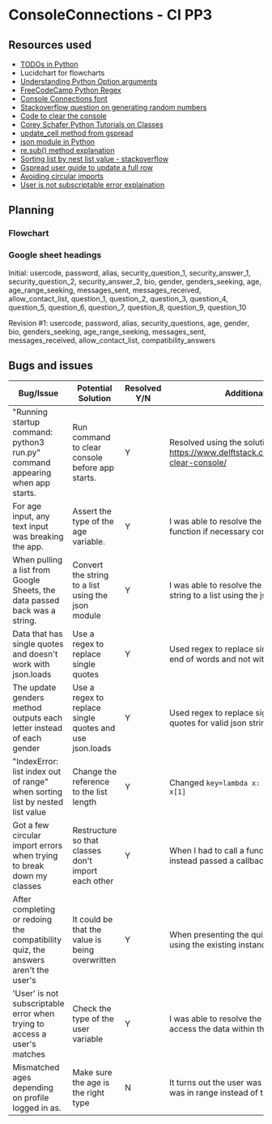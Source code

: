 # ConsoleConnections - CI PP3

## Resources used
- [TODOs in Python](https://www.jetbrains.com/help/pycharm/using-todo.html#view_todo)
- Lucidchart for flowcharts
- [Understanding Python Option arguments](https://realpython.com/python-optional-arguments/)
- [FreeCodeCamp Python Regex](https://www.freecodecamp.org/news/how-to-import-a-regular-expression-in-python/#howtousethepythonremodulewithregex)
- [Console Connections font](https://patorjk.com/software/taag/#p=display&h=2&v=1&f=NV%20Script&t=Console%20Connections)
- [Stackoverflow question on generating random numbers](https://stackoverflow.com/questions/2673385/how-to-generate-a-random-number-with-a-specific-amount-of-digits)
- [Code to clear the console](https://www.delftstack.com/howto/python/python-clear-console/)
- [Corey Schafer Python Tutorials on Classes](https://www.youtube.com/@coreyms)
- [update_cell method from gspread](https://docs.gspread.org/en/latest/user-guide.html)
- [json module in Python](https://docs.python.org/3/library/json.html)
- [re.sub() method explanation](https://www.pythontutorial.net/python-regex/python-regex-sub/)
- [Sorting list by nest list value - stackoverflow](https://stackoverflow.com/a/65679191/12297743)
- [Gspread user guide to update a full row](https://docs.gspread.org/en/latest/user-guide.html#updating-cells)
- [Avoiding circular imports](https://medium.com/brexeng/avoiding-circular-imports-in-python-7c35ec8145ed)
- [User is not subscriptable error explaination](https://blog.jcharistech.com/2022/02/07/how-to-fix-typeerror-object-is-not-subscriptable/)
## Planning

### Flowchart
<!-- Flowcharts to be added here -->

### Google sheet headings
Initial: usercode,	password, alias,	security_question_1,	security_answer_1, security_question_2,	security_answer_2,	bio,	gender,	genders_seeking,	age,	age_range_seeking,	messages_sent,	messages_received,	allow_contact_list,	question_1,	question_2,	question_3,	question_4,	question_5,	question_6,	question_7,	question_8,	question_9,	question_10	

Revision #1: usercode,	password,	alias,	security_questions,	age,	gender,	bio,	genders_seeking,	age_range_seeking,	messages_sent,	messages_received,	allow_contact_list,	compatibility_answers


## Bugs and issues

| Bug/Issue                                                                         | Potential Solution                                        | Resolved Y/N | Additional Comments                                                                                 |
|-----------------------------------------------------------------------------------|---------------------------------------------------------- |--------------|-----------------------------------------------------------------------------------------------------|  
| "Running startup command: python3 run.py" command appearing when app starts.      | Run command to clear console before app starts.           |      Y       | Resolved using the solution here: https://www.delftstack.com/howto/python/python-clear-console/     |
| For age input, any text input was breaking the app.                               | Assert the type of the age variable.                      |      Y       | I was able to resolve the issue by returning the function if necessary components were not met.     |
| When pulling a list from Google Sheets, the data passed back was a string.        | Convert the string to a list using the json module        |      Y       | I was able to resolve the issue by converting the string to a list using the json module.           |
| Data that has single quotes and doesn't work with json.loads                      | Use a regex to replace single quotes                      |      Y       | Used regex to replace single quotes at start and end of words and not within words                  |
| The update genders method outputs each letter instead of each gender              | Use a regex to replace single quotes and use json.loads   |      Y       | Used regex to replace signle quotes with double quotes for valid json string                        |
| "IndexError: list index out of range" when sorting list by nested list value      | Change the reference to the list length                   |      Y       | Changed `key=lambda x: x[2]` to `key=lambda x: x[1]`                                                |
| Got a few circular import errors when trying to break down my classes             | Restructure so that classes don't import each other       |      Y       | When I had to call a function from another class, I instead passed a callback function to the class.|
| After completing or redoing the compatibility quiz, the answers aren't the user's | It could be that the value is being overwritten           |      Y       | When presenting the quiz options screen, I was using the existing instance's data instead           |
| 'User' is not subscriptable error when trying to access a user's matches          | Check the type of the user variable                       |      Y       | I was able to resolve the issue updating the way I access the data within the user instance         |
| Mismatched ages depending on profile logged in as.                                | Make sure the age is the right type                       |      N       | It turns out the user was checking if their own age was in range instead of the match's             |    